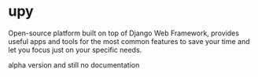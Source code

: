 upy
===

Open-source platform built on top of Django Web Framework, provides useful apps and tools for the most common features to save your time and let you focus just on your specific needs.

alpha version and still no documentation